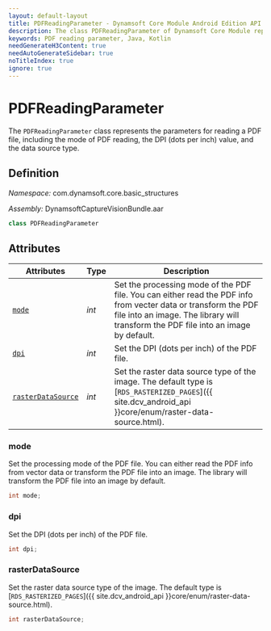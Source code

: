 ```yaml
---
layout: default-layout
title: PDFReadingParameter - Dynamsoft Core Module Android Edition API Reference
description: The class PDFReadingParameter of Dynamsoft Core Module represents the parameters for reading a PDF file, including the mode of PDF reading, the DPI (dots per inch) value, and the data source type.
keywords: PDF reading parameter, Java, Kotlin
needGenerateH3Content: true
needAutoGenerateSidebar: true
noTitleIndex: true
ignore: true
---
```


# PDFReadingParameter

The `PDFReadingParameter` class represents the parameters for reading a PDF file, including the mode of PDF reading, the DPI (dots per inch) value, and the data source type.

## Definition

*Namespace:* com.dynamsoft.core.basic_structures

*Assembly:* DynamsoftCaptureVisionBundle.aar

```java
class PDFReadingParameter
```

## Attributes

| Attributes | Type | Description |
| ---------- | ---- | ----------- |
| [`mode`](#mode) | *int* | Set the processing mode of the PDF file. You can either read the PDF info from vecter data or transform the PDF file into an image. The library will transform the PDF file into an image by default. |
| [`dpi`](#dpi) | *int* | Set the DPI (dots per inch) of the PDF file. |
| [`rasterDataSource`](#rasterdatasource) | *int* | Set the raster data source type of the image. The default type is [`RDS_RASTERIZED_PAGES`]({{ site.dcv_android_api }}core/enum/raster-data-source.html). |

### mode

Set the processing mode of the PDF file. You can either read the PDF info from vector data or transform the PDF file into an image. The library will transform the PDF file into an image by default.

```java
int mode;
```

### dpi

Set the DPI (dots per inch) of the PDF file.

```java
int dpi;
```

### rasterDataSource

Set the raster data source type of the image. The default type is [`RDS_RASTERIZED_PAGES`]({{ site.dcv_android_api }}core/enum/raster-data-source.html).

```java
int rasterDataSource;
```
